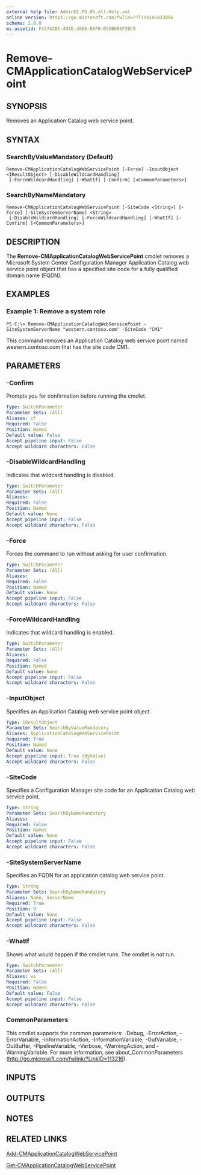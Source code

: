 ```yaml
---
external help file: AdminUI.PS.HS.dll-Help.xml
online version: https://go.microsoft.com/fwlink/?linkid=833896
schema: 2.0.0
ms.assetid: F43742B5-491E-49E6-86FB-B55B086F2BC9
---
```


# Remove-CMApplicationCatalogWebServicePoint

## SYNOPSIS
Removes an Application Catalog web service point.

## SYNTAX

### SearchByValueMandatory (Default)
```
Remove-CMApplicationCatalogWebServicePoint [-Force] -InputObject <IResultObject> [-DisableWildcardHandling]
 [-ForceWildcardHandling] [-WhatIf] [-Confirm] [<CommonParameters>]
```

### SearchByNameMandatory
```
Remove-CMApplicationCatalogWebServicePoint [-SiteCode <String>] [-Force] [-SiteSystemServerName] <String>
 [-DisableWildcardHandling] [-ForceWildcardHandling] [-WhatIf] [-Confirm] [<CommonParameters>]
```

## DESCRIPTION
The **Remove-CMApplicationCatalogWebServicePoint** cmdlet removes a Microsoft System Center Configuration Manager Application Catalog web service point object that has a specified site code for a fully qualified domain name (FQDN).

## EXAMPLES

### Example 1: Remove a system role
```
PS C:\> Remove-CMApplicationCatalogWebServicePoint -SiteSystemServerName "western.contoso.com" -SiteCode "CM1"
```

This command removes an Application Catalog web service point named western.contoso.com that has the site code CM1.

## PARAMETERS

### -Confirm
Prompts you for confirmation before running the cmdlet.

```yaml
Type: SwitchParameter
Parameter Sets: (All)
Aliases: cf
Required: False
Position: Named
Default value: False
Accept pipeline input: False
Accept wildcard characters: False
```

### -DisableWildcardHandling
Indicates that wildcard handling is disabled.

```yaml
Type: SwitchParameter
Parameter Sets: (All)
Aliases: 
Required: False
Position: Named
Default value: None
Accept pipeline input: False
Accept wildcard characters: False
```

### -Force
Forces the command to run without asking for user confirmation.

```yaml
Type: SwitchParameter
Parameter Sets: (All)
Aliases: 
Required: False
Position: Named
Default value: None
Accept pipeline input: False
Accept wildcard characters: False
```

### -ForceWildcardHandling
Indicates that wildcard handling is enabled.

```yaml
Type: SwitchParameter
Parameter Sets: (All)
Aliases: 
Required: False
Position: Named
Default value: None
Accept pipeline input: False
Accept wildcard characters: False
```

### -InputObject
Specifies an Application Catalog web service point object.

```yaml
Type: IResultObject
Parameter Sets: SearchByValueMandatory
Aliases: ApplicationCatalogWebServicePoint
Required: True
Position: Named
Default value: None
Accept pipeline input: True (ByValue)
Accept wildcard characters: False
```

### -SiteCode
Specifies a Configuration Manager site code for an Application Catalog web service point.

```yaml
Type: String
Parameter Sets: SearchByNameMandatory
Aliases: 
Required: False
Position: Named
Default value: None
Accept pipeline input: False
Accept wildcard characters: False
```

### -SiteSystemServerName
Specifies an FQDN for an application catalog web service point.

```yaml
Type: String
Parameter Sets: SearchByNameMandatory
Aliases: Name, ServerName
Required: True
Position: 0
Default value: None
Accept pipeline input: False
Accept wildcard characters: False
```

### -WhatIf
Shows what would happen if the cmdlet runs.
The cmdlet is not run.

```yaml
Type: SwitchParameter
Parameter Sets: (All)
Aliases: wi
Required: False
Position: Named
Default value: False
Accept pipeline input: False
Accept wildcard characters: False
```

### CommonParameters
This cmdlet supports the common parameters: -Debug, -ErrorAction, -ErrorVariable, -InformationAction, -InformationVariable, -OutVariable, -OutBuffer, -PipelineVariable, -Verbose, -WarningAction, and -WarningVariable. For more information, see about_CommonParameters (http://go.microsoft.com/fwlink/?LinkID=113216).

## INPUTS

## OUTPUTS

## NOTES

## RELATED LINKS

[Add-CMApplicationCatalogWebServicePoint](./Add-CMApplicationCatalogWebServicePoint.md)

[Get-CMApplicationCatalogWebServicePoint](./Get-CMApplicationCatalogWebServicePoint.md)


